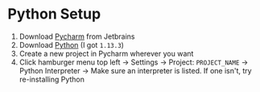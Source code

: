 # Python Setup
1. Download [Pycharm](https://www.jetbrains.com/pycharm/download/?section=windows) from Jetbrains
2. Download [Python](https://www.python.org/downloads/) (I got `1.13.3`)
3. Create a new project in Pycharm wherever you want
4. Click hamburger menu top left -> Settings -> Project: `PROJECT_NAME` -> Python Interpreter -> Make sure an interpreter is listed. If one isn't, try re-installing Python
